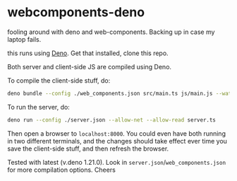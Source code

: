 # webcomponents-deno
fooling around with deno and web-components.  Backing up in case my laptop fails.

this runs using [Deno](https://deno.land/).  Get that installed, clone this repo.

Both server and client-side JS are compiled using Deno.

To compile the client-side stuff, do:
```bash
deno bundle --config ./web_components.json src/main.ts js/main.js --watch
```

To run the server, do:
```bash
deno run --config ./server.json --allow-net --allow-read server.ts
```

Then open a browser to `localhost:8000`.  You could even have both running in two different terminals, and the changes should take effect ever time you save the client-side stuff, and then refresh the browser.

Tested with latest (v.deno 1.21.0).  Look in `server.json`/`web_components.json` for more compilation options.  Cheers
